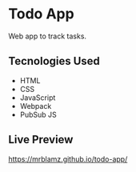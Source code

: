 # Todo App

Web app to track tasks.

## Tecnologies Used

- HTML
- CSS
- JavaScript
- Webpack
- PubSub JS

## Live Preview

https://mrblamz.github.io/todo-app/
